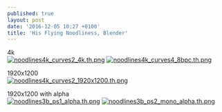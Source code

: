 ```yaml
---
published: true
layout: post
date: '2016-12-05 10:27 +0100'
title: 'His Flying Noodliness, Blender'
---
```

4k  
[![noodlines4k_curves2_4k.th.png](https://cdn.scrot.moe/images/2016/12/05/noodlines4k_curves2_4k.th.png)](https://cdn.scrot.moe/images/2016/12/05/noodlines4k_curves2_4k.png)
[![noodlines4k_curves4_8bpc.th.png](https://cdn.scrot.moe/images/2016/12/05/noodlines4k_curves4_8bpc.th.png)](https://cdn.scrot.moe/images/2016/12/05/noodlines4k_curves4_8bpc.png)

1920x1200  
[![noodlines4k_curves2_1920x1200.th.png](https://cdn.scrot.moe/images/2016/12/05/noodlines4k_curves2_1920x1200.th.png)](https://cdn.scrot.moe/images/2016/12/05/noodlines4k_curves2_1920x1200.png)

1920x1200 with alpha  
[![noodlines3b_ps1_alpha.th.png](https://cdn.scrot.moe/images/2016/12/05/noodlines3b_ps1_alpha.th.png)](https://cdn.scrot.moe/images/2016/12/05/noodlines3b_ps1_alpha.png)
[![noodlines3b_ps2_mono_alpha.th.png](https://cdn.scrot.moe/images/2016/12/05/noodlines3b_ps2_mono_alpha.th.png)](https://cdn.scrot.moe/images/2016/12/05/noodlines3b_ps2_mono_alpha.png)
